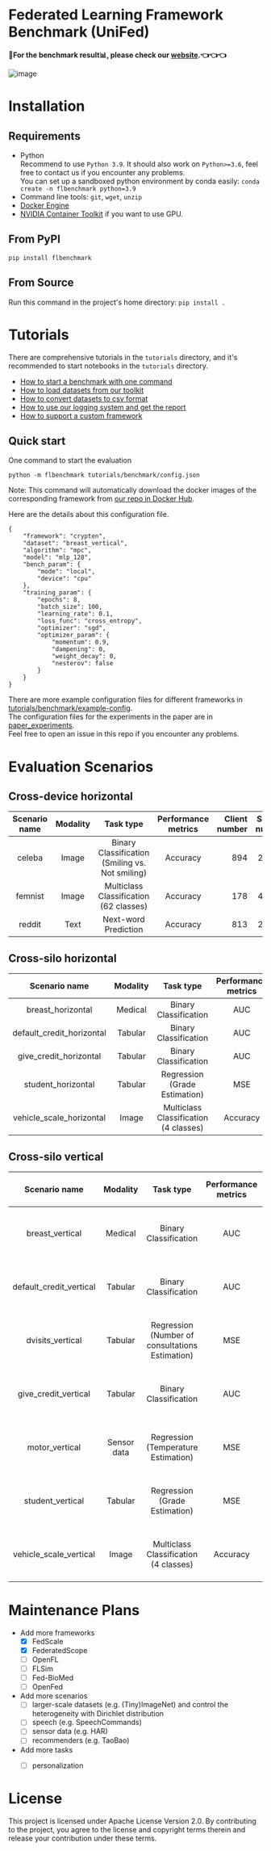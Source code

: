# Federated Learning Framework Benchmark (UniFed)

**🌟For the benchmark result📊, please check our [website](https://unifedbenchmark.github.io/).👈👈👈**

![image](https://user-images.githubusercontent.com/23360163/174420954-9735b5e8-4f61-45bc-8cee-d878548d1035.png)


# Installation
## Requirements
- Python  
Recommend to use `Python 3.9`. It should also work on `Python>=3.6`, feel free to contact us if you encounter any problems.  
You can set up a sandboxed python environment by conda easily: ```conda create -n flbenchmark python=3.9```  
- Command line tools: ```git```, ```wget```, ```unzip```
- [Docker Engine](https://docs.docker.com/engine/)
- [NVIDIA Container Toolkit](https://docs.nvidia.com/datacenter/cloud-native/container-toolkit/install-guide.html#docker) if you want to use GPU.

## From PyPI
```
pip install flbenchmark
```

## From Source
Run this command in the project's home directory: ```pip install .```  

# Tutorials
There are comprehensive tutorials in the ```tutorials``` directory, and it's recommended to start notebooks in the ```tutorials``` directory.
- [How to start a benchmark with one command](tutorials/benchmark)
- [How to load datasets from our toolkit](tutorials/1.How_to_set_up_datasets.ipynb)
- [How to convert datasets to csv format](tutorials/2.Convert_to_csv.ipynb)
- [How to use our logging system and get the report](tutorials/logging)
- [How to support a custom framework](tutorials/how_to_support_a_custom_framework)

## Quick start
One command to start the evaluation
```
python -m flbenchmark tutorials/benchmark/config.json
```
Note: This command will automatically download the docker images of the corresponding framework from [our repo in Docker Hub](https://hub.docker.com/r/flbenchmark/frameworks/tags).

Here are the details about this configuration file.
```
{
    "framework": "crypten",
    "dataset": "breast_vertical",
    "algorithm": "mpc",
    "model": "mlp_128",
    "bench_param": {
        "mode": "local",
        "device": "cpu"
    },
    "training_param": {
        "epochs": 8,
        "batch_size": 100,
        "learning_rate": 0.1,
        "loss_func": "cross_entropy",
        "optimizer": "sgd",
        "optimizer_param": {
            "momentum": 0.9,
            "dampening": 0,
            "weight_decay": 0,
            "nesterov": false
        }
    }
}
```
There are more example configuration files for different frameworks in [tutorials/benchmark/example-config](tutorials/benchmark/example-config).  
The configuration files for the experiments in the paper are in [paper_experiments](paper_experiments).  
Feel free to open an issue in this repo if you encounter any problems.

# Evaluation Scenarios
## Cross-device horizontal
| Scenario name | Modality | Task type | Performance metrics | Client number | Sample number |
| :---: | :---: | :---: | :---: | ---: | ---: |
| celeba | Image | Binary Classification <br> (Smiling vs. Not smiling) | Accuracy | 894 | 20,028 |
| femnist | Image | Multiclass Classification <br> (62 classes) | Accuracy | 178 | 40,203 |
| reddit | Text | Next-word Prediction | Accuracy | 813 | 27,738 |
## Cross-silo horizontal
| Scenario name | Modality | Task type | Performance metrics | Client number | Sample number |
| :---: | :---: | :---: | :---: | ---: | ---: |
| breast_horizontal | Medical | Binary Classification | AUC | 2 | 569 |
| default_credit_horizontal | Tabular | Binary Classification | AUC | 2 | 22,000 |
| give_credit_horizontal | Tabular | Binary Classification | AUC | 2 | 150,000 |
| student_horizontal | Tabular | Regression <br> (Grade Estimation) | MSE | 2 | 395 |
| vehicle_scale_horizontal | Image | Multiclass Classification <br> (4 classes) | Accuracy | 2 | 846 |
## Cross-silo vertical
| Scenario name | Modality | Task type | Performance metrics | Vertical split details |
| :---: | :---: | :---: | :---: | :--- |
| breast_vertical | Medical | Binary Classification | AUC | A: 10 features 1 label <br> B: 20 features |
| default_credit_vertical | Tabular | Binary Classification | AUC | A: 13 features 1 label <br> B: 10 features |
| dvisits_vertical | Tabular | Regression <br> (Number of consultations Estimation) | MSE | A: 3 features 1 label <br> B: 9 features |
| give_credit_vertical | Tabular | Binary Classification | AUC | A: 5 features 1 label <br> B: 5 features |
| motor_vertical | Sensor data | Regression <br> (Temperature Estimation) | MSE | A: 4 features 1 label <br> B: 7 features |
| student_vertical | Tabular | Regression <br> (Grade Estimation) | MSE | A: 6 features 1 label <br> B: 7 features |
| vehicle_scale_vertical | Image | Multiclass Classification <br> (4 classes) | Accuracy | A: 9 features 1 label <br> B: 9 features |

# Maintenance Plans
- Add more frameworks
  - [x] FedScale
  - [x] FederatedScope
  - [ ] OpenFL
  - [ ] FLSim
  - [ ] Fed-BioMed
  - [ ] OpenFed
- Add more scenarios
  - [ ] larger-scale datasets (e.g. (Tiny)ImageNet) and control the heterogeneity with Dirichlet distribution
  - [ ] speech (e.g. SpeechCommands)
  - [ ] sensor data (e.g. HAR)
  - [ ] recommenders (e.g. TaoBao)
- Add more tasks
  - [ ] personalization


# License
This project is licensed under Apache License Version 2.0. By contributing to the project, you agree to the license and copyright terms therein and release your contribution under these terms.
